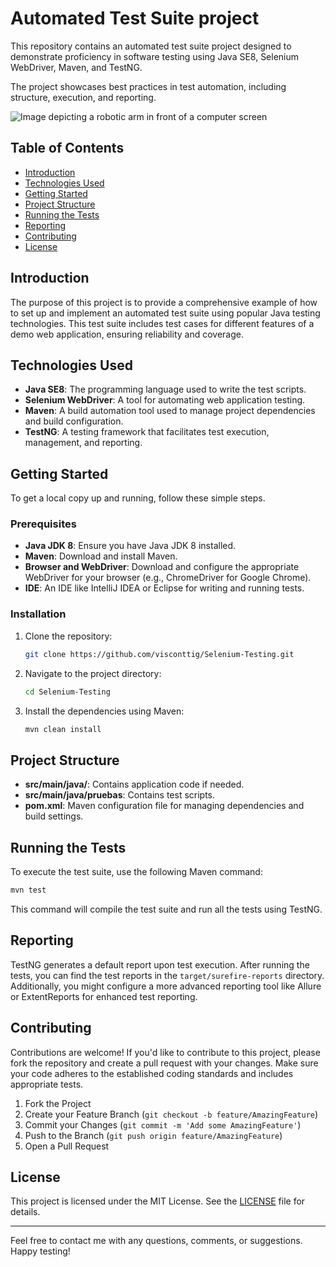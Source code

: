 # Automated Test Suite project

This repository contains an automated test suite project designed to demonstrate proficiency in software testing using Java SE8, Selenium WebDriver, Maven, and TestNG.

The project showcases best practices in test automation, including structure, execution, and reporting.

![Image depicting a robotic arm in front of a computer screen](https://visconttig.com/images/automated-testing1.png)

## Table of Contents

- [Introduction](#introduction)
- [Technologies Used](#technologies-used)
- [Getting Started](#getting-started)
- [Project Structure](#project-structure)
- [Running the Tests](#running-the-tests)
- [Reporting](#reporting)
- [Contributing](#contributing)
- [License](#license)

## Introduction

The purpose of this project is to provide a comprehensive example of how to set up and implement an automated test suite using popular Java testing technologies. This test suite includes test cases for different features of a demo web application, ensuring reliability and coverage.

## Technologies Used

- **Java SE8**: The programming language used to write the test scripts.
- **Selenium WebDriver**: A tool for automating web application testing.
- **Maven**: A build automation tool used to manage project dependencies and build configuration.
- **TestNG**: A testing framework that facilitates test execution, management, and reporting.

## Getting Started

To get a local copy up and running, follow these simple steps.

### Prerequisites

- **Java JDK 8**: Ensure you have Java JDK 8 installed.
- **Maven**: Download and install Maven.
- **Browser and WebDriver**: Download and configure the appropriate WebDriver for your browser (e.g., ChromeDriver for Google Chrome).
- **IDE**: An IDE like IntelliJ IDEA or Eclipse for writing and running tests.

### Installation

1. Clone the repository:

   ```bash
   git clone https://github.com/visconttig/Selenium-Testing.git
   ```

2. Navigate to the project directory:

   ```bash
   cd Selenium-Testing
   ```

3. Install the dependencies using Maven:

   ```bash
   mvn clean install
   ```

## Project Structure

- **src/main/java/**: Contains application code if needed.
- **src/main/java/pruebas**: Contains test scripts.
- **pom.xml**: Maven configuration file for managing dependencies and build settings.

## Running the Tests

To execute the test suite, use the following Maven command:

```bash
mvn test
```

This command will compile the test suite and run all the tests using TestNG.

## Reporting

TestNG generates a default report upon test execution. After running the tests, you can find the test reports in the `target/surefire-reports` directory. Additionally, you might configure a more advanced reporting tool like Allure or ExtentReports for enhanced test reporting.

## Contributing

Contributions are welcome! If you'd like to contribute to this project, please fork the repository and create a pull request with your changes. Make sure your code adheres to the established coding standards and includes appropriate tests.

1. Fork the Project
2. Create your Feature Branch (`git checkout -b feature/AmazingFeature`)
3. Commit your Changes (`git commit -m 'Add some AmazingFeature'`)
4. Push to the Branch (`git push origin feature/AmazingFeature`)
5. Open a Pull Request

## License

This project is licensed under the MIT License. See the [LICENSE](LICENSE) file for details.

---

Feel free to contact me with any questions, comments, or suggestions. Happy testing!
